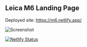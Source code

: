 ## Leica M6 Landing Page ##

Deployed site: https://m6.netlify.app/

![Screenshot](https://media.giphy.com/media/iIH5paU1zDSbUblPJn/giphy.gif)





[![Netlify Status](https://api.netlify.com/api/v1/badges/66e79090-0cee-4d97-9aea-8c5680205dac/deploy-status)](https://app.netlify.com/sites/m6/deploys)
